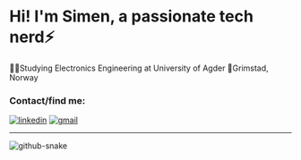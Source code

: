 <h1>Hi! I'm Simen, a passionate tech nerd⚡</h1>
<p>
🧑‍🎓Studying Electronics Engineering at University of Agder
📍Grimstad, Norway
</p>
<h3>Contact/find me:</h3>
<p>
  <a target="_blank" href="https://www.linkedin.com/in/simenshanisch" style="display: inline-block;"><img src="https://img.shields.io/badge/linkedin-logo?style=for-the-badge&logo=linkedin&logoColor=white&color=%230a77b6" alt="linkedin" /></a> 
  <a target="_blank" href="mailto:simen.s.hanisch@gmail.com" style="display: inline-block;"><img src="https://img.shields.io/badge/Gmail-D14836?style=for-the-badge&logo=gmail&logoColor=white" alt="gmail" /></a> 
</p>

***

<picture>
  <source media="(prefers-color-scheme: dark)" srcset="https://raw.githubusercontent.com/tobiasmeyhoefer/tobiasmeyhoefer/output/github-snake-dark.svg" />
  <source media="(prefers-color-scheme: light)" srcset="https://raw.githubusercontent.com/tobiasmeyhoefer/tobiasmeyhoefer/output/github-snake.svg" />
  <img alt="github-snake" src="https://raw.githubusercontent.com/tobiasmeyhoefer/tobiasmeyhoefer/output/github-snake.svg" />
</picture>
